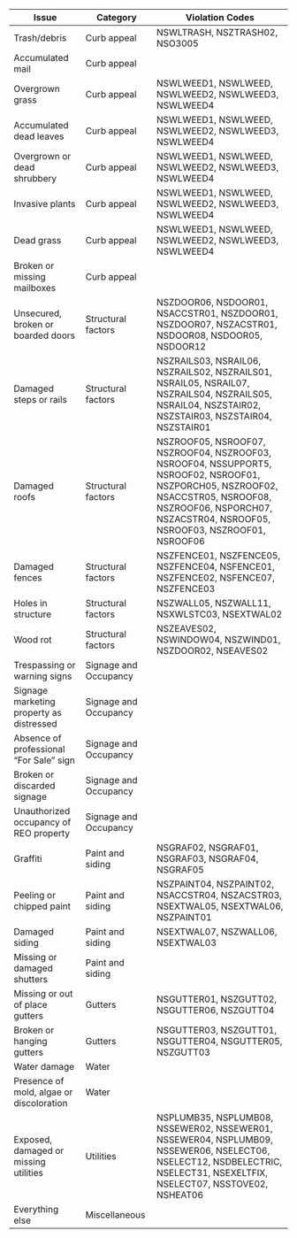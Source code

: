 | Issue                                    | Category              | Violation Codes                                                                                                                                                                                             |
| ---------------------------------------- | --------------------- | ------------------------------------------------------------------------------------------------------------------------------------------------------------------------------------------------------------|
| Trash/debris                             | Curb appeal           | NSWLTRASH, NSZTRASH02, NSO3005                                                                                                                                                                              |
| Accumulated mail                         | Curb appeal           |                                                                                                                                                                                                             |
| Overgrown grass                          | Curb appeal           | NSWLWEED1, NSWLWEED, NSWLWEED2, NSWLWEED3, NSWLWEED4                                                                                                                                                        |
| Accumulated dead leaves                  | Curb appeal           | NSWLWEED1, NSWLWEED, NSWLWEED2, NSWLWEED3, NSWLWEED4                                                                                                                                                        |
| Overgrown or dead shrubbery              | Curb appeal           | NSWLWEED1, NSWLWEED, NSWLWEED2, NSWLWEED3, NSWLWEED4                                                                                                                                                        |
| Invasive plants                          | Curb appeal           | NSWLWEED1, NSWLWEED, NSWLWEED2, NSWLWEED3, NSWLWEED4                                                                                                                                                        |
| Dead grass                               | Curb appeal           | NSWLWEED1, NSWLWEED, NSWLWEED2, NSWLWEED3, NSWLWEED4                                                                                                                                                        |
| Broken or missing mailboxes              | Curb appeal           |                                                                                                                                                                                                             |
| Unsecured, broken or boarded doors       | Structural factors    | NSZDOOR06, NSDOOR01, NSACCSTR01, NSZDOOR01, NSZDOOR07, NSZACSTR01, NSDOOR08, NSDOOR05, NSDOOR12                                                                                                             |
| Damaged steps or rails                   | Structural factors    | NSZRAILS03, NSRAIL06, NSZRAILS02, NSZRAILS01, NSRAIL05, NSRAIL07, NSZRAILS04, NSZRAILS05, NSRAIL04, NSZSTAIR02, NSZSTAIR03, NSZSTAIR04, NSZSTAIR01                                                          |
| Damaged roofs                            | Structural factors    | NSZROOF05, NSROOF07, NSZROOF04, NSZROOF03, NSROOF04, NSSUPPORT5, NSROOF02, NSROOF01, NSZPORCH05, NSZROOF02, NSACCSTR05, NSROOF08, NSZROOF06, NSPORCH07, NSZACSTR04, NSROOF05, NSROOF03, NSZROOF01, NSROOF06 |
| Damaged fences                           | Structural factors    | NSZFENCE01, NSZFENCE05, NSZFENCE04, NSFENCE01, NSZFENCE02, NSFENCE07, NSZFENCE03                                                                                                                            |
| Holes in structure                       | Structural factors    | NSZWALL05, NSZWALL11, NSXWLSTC03, NSEXTWAL02                                                                                                                                                                |
| Wood rot                                 | Structural factors    | NSZEAVES02, NSWINDOW04, NSZWIND01, NSZDOOR02, NSEAVES02                                                                                                                                                     |
| Trespassing or warning signs             | Signage and Occupancy |                                                                                                                                                                                                             |
| Signage marketing property as distressed | Signage and Occupancy |                                                                                                                                                                                                             |
| Absence of professional “For Sale” sign  | Signage and Occupancy |                                                                                                                                                                                                             |
| Broken or discarded signage              | Signage and Occupancy |                                                                                                                                                                                                             |
| Unauthorized occupancy of REO property   | Signage and Occupancy |                                                                                                                                                                                                             |
| Graffiti                                 | Paint and siding      | NSGRAF02, NSGRAF01, NSGRAF03, NSGRAF04, NSGRAF05                                                                                                                                                            |
| Peeling or chipped paint                 | Paint and siding      | NSZPAINT04, NSZPAINT02, NSACCSTR04, NSZACSTR03, NSEXTWAL05, NSEXTWAL06, NSZPAINT01                                                                                                                          |
| Damaged siding                           | Paint and siding      | NSEXTWAL07, NSZWALL06, NSEXTWAL03                                                                                                                                                                           |
| Missing or damaged shutters              | Paint and siding      |                                                                                                                                                                                                             |
| Missing or out of place gutters          | Gutters               | NSGUTTER01, NSZGUTT02, NSGUTTER06, NSZGUTT04                                                                                                                                                                |
| Broken or hanging gutters                | Gutters               | NSGUTTER03, NSZGUTT01, NSGUTTER04, NSGUTTER05, NSZGUTT03                                                                                                                                                    |
| Water damage                             | Water                 |                                                                                                                                                                                                             |
| Presence of mold, algae or discoloration | Water                 |                                                                                                                                                                                                             |
| Exposed, damaged or missing utilities    | Utilities             | NSPLUMB35, NSPLUMB08, NSSEWER02, NSSEWER01, NSSEWER04, NSPLUMB09, NSSEWER06, NSELECT06, NSELECT12, NSDBELECTRIC, NSELECT31, NSEXELTFIX, NSELECT07, NSSTOVE02, NSHEAT06                                      |
| Everything else                          | Miscellaneous         |                                                                                                                                                                                                             |